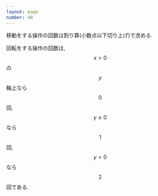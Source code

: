 ```yaml
---
layout: page
number: 48
---
```

移動をする操作の回数は割り算(小数点以下切り上げ)で求める.

回転をする操作の回数は, $$x \gt 0$$ の $$y$$ 軸上なら $$0$$ 回, $$y \geq 0$$ なら $$1$$ 回, $$y \lt 0$$ なら $$2$$ 回である.
